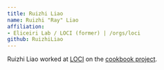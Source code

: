 ```yaml
---
title: Ruizhi Liao
name: Ruizhi "Ray" Liao
affiliation:
- Eliceiri Lab / LOCI (former) | /orgs/loci
github: RuizhiLiao
---
```

Ruizhi Liao worked at [LOCI](/orgs/loci) on the [cookbook project](/update-sites/cookbook).
